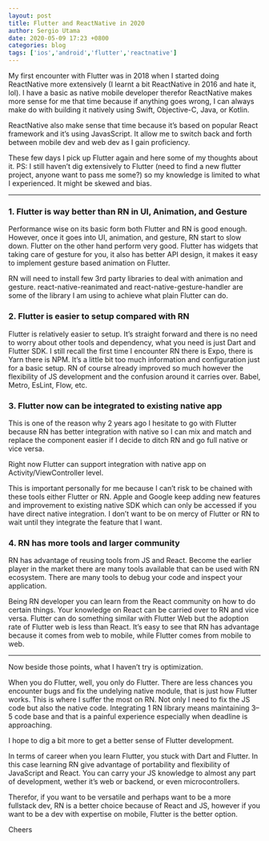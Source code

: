 ```yaml
---
layout: post
title: Flutter and ReactNative in 2020
author: Sergio Utama
date: 2020-05-09 17:23 +0800
categories: blog
tags: ['ios','android','flutter','reactnative']
---
```


My first encounter with Flutter was in 2018 when I started doing ReactNative more extensively (I learnt a bit ReactNative in 2016 and hate it, lol). I have a basic as native mobile developer therefor ReactNative makes more sense for me that time because if anything goes wrong, I can always make do with building it natively using Swift, Objective-C, Java, or Kotlin.

ReactNative also make sense that time because it’s based on popular React framework and it’s using JavasScript. It allow me to switch back and forth between mobile dev and web dev as I gain proficiency.

These few days I pick up Flutter again and here some of my thoughts about it. PS: I still haven’t dig extensively to Flutter (need to find a new flutter project, anyone want to pass me some?) so my knowledge is limited to what I experienced. It might be skewed and bias.

---

### 1. Flutter is way better than RN in UI, Animation, and Gesture

Performance wise on its basic form both Flutter and RN is good enough. However, once it goes into UI, animation, and gesture, RN start to slow down. Flutter on the other hand perform very good. Flutter has widgets that taking care of gesture for you, it also has better API design, it makes it easy to implement gesture based animation on Flutter.

RN will need to install few 3rd party libraries to deal with animation and gesture. react-native-reanimated and react-native-gesture-handler are some of the library I am using to achieve what plain Flutter can do.

### 2. Flutter is easier to setup compared with RN

Flutter is relatively easier to setup. It’s straight forward and there is no need to worry about other tools and dependency, what you need is just Dart and Flutter SDK. I still recall the first time I encounter RN there is Expo, there is Yarn there is NPM. It’s a little bit too much information and configuration just for a basic setup.
RN of course already improved so much however the flexibility of JS development and the confusion around it carries over. Babel, Metro, EsLint, Flow, etc.

### 3. Flutter now can be integrated to existing native app

This is one of the reason why 2 years ago I hesitate to go with Flutter because RN has better integration with native so I can mix and match and replace the component easier if I decide to ditch RN and go full native or vice versa.

Right now Flutter can support integration with native app on Activity/ViewController level.

This is important personally for me because I can’t risk to be chained with these tools either Flutter or RN. Apple and Google keep adding new features and improvement to existing native SDK which can only be accessed if you have direct native integration. I don’t want to be on mercy of Flutter or RN to wait until they integrate the feature that I want.

### 4. RN has more tools and larger community

RN has advantage of reusing tools from JS and React. Become the earlier player in the market there are many tools available that can be used with RN ecosystem. There are many tools to debug your code and inspect your application.

Being RN developer you can learn from the React community on how to do certain things. Your knowledge on React can be carried over to RN and vice versa. Flutter can do something similar with Flutter Web but the adoption rate of Flutter web is less than React. It’s easy to see that RN has advantage because it comes from web to mobile, while Flutter comes from mobile to web.

---

Now beside those points, what I haven’t try is optimization.

When you do Flutter, well, you only do Flutter. There are less chances you encounter bugs and fix the undelying native module, that is just how Flutter works.
This is where I suffer the most on RN. Not only I need to fix the JS code but also the native code. Integrating 1 RN library means maintaining 3–5 code base and that is a painful experience especially when deadline is approaching.

I hope to dig a bit more to get a better sense of Flutter development.

In terms of career when you learn Flutter, you stuck with Dart and Flutter. In this case learning RN give advantage of portability and flexibility of JavaScript and React. You can carry your JS knowledge to almost any part of development, wether it’s web or backend, or even microcontrollers.

Therefor, if you want to be versatile and perhaps want to be a more fullstack dev, RN is a better choice because of React and JS, however if you want to be a dev with expertise on mobile, Flutter is the better option.

Cheers